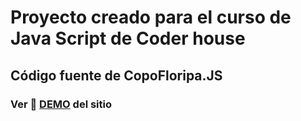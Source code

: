 # Proyecto creado para el curso de Java Script de Coder house

## Código fuente de CopoFloripa.JS

### Ver 🚀 [DEMO](https://fermazz.github.io/CopoFloripa.JavaScript/) del sitio